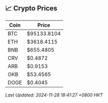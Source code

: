 ## 📈 Crypto Prices

| Coin | Price |
| ---- | ----- |
| BTC | $95133.8104 |
| ETH | $3618.4115 |
| BNB | $655.4805 |
| CRV | $0.4872 |
| ARB | $0.9153 |
| OKB | $53.4565 |
| DOGE | $0.4045 |

_Last Updated: 2024-11-28 18:41:27 +0800 HKT_
